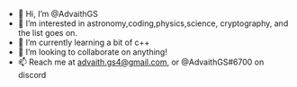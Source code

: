 - 👋 Hi, I’m @AdvaithGS
- 👀 I’m interested in astronomy,coding,physics,science, cryptography, and the list goes on.
- 🌱 I’m currently learning a bit of c++ 
- 💞️ I’m looking to collaborate on  anything!
- 📫 Reach me at <a href = 'https://mailto:advaith.gs4@gmail.com'>advaith.gs4@gmail.com</a>,
      or @AdvaithGS#6700 on discord

<!---
AdvaithGS/AdvaithGS is a ✨ special ✨ repository because its `README.md` (this file) appears on your GitHub profile.
You can click the Preview link to take a look at your changes.
--->
